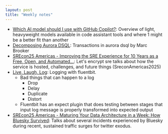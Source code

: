 ```yaml
---
layout: post
title: "Weekly notes"
---
```


* [Which AI model should I use with GitHub Copilot?](https://github.blog/ai-and-ml/github-copilot/which-ai-model-should-i-use-with-github-copilot/):
  Overview of light, heavyweight models available in code assistant tools and where 1 might be a better fit than another
* [Decomposing Aurora DSQL](https://brooker.co.za/blog/2025/04/17/decomposing.html): Transactions in aurora dsql by Marc
  Brooker
* [SREcon25 Americas - Improving the SRE Experience for 10 Years as a Free, Open, and Automated...](https://youtu.be/9jfpUHwLQsU?si=lU_z4v0dLcFdXfGn):
  Let's encrypt sre talks about how the service is hosted, challenges, and future things (SreconAmericas2025)
* [Live, Laugh, Log](https://www.youtube.com/watch?v=6CVE0piHTo4): Logging with fluentbit.
    * Bad things that can happen to a log
        * Drop
        * Delay
        * Duplicate
        * Distort
    * Fluentbit has an expect plugin that does testing between stages that input log message is properly transformed
      into
      expected output
* [SREcon25 Americas - Maturing Your Data Architecture in a Week: How Bluesky Survived](https://www.youtube.com/watch?v=rSjcV22zx5w): Talks about several incidents experienced by Bluesky during recent, sustained traffic surges for twitter exodus.

